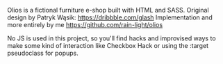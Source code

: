 Olios is a fictional furniture e-shop built with HTML and SASS.
Original design by Patryk Wąsik: https://dribbble.com/glash
Implementation and more entirely by me
https://github.com/rain-light/olios

No JS is used in this project, so you'll find hacks and improvised
ways to make some kind of interaction like Checkbox Hack or using
the :target pseudoclass for popups.